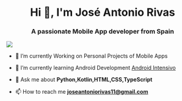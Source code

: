 <h1 align="center">Hi 👋, I'm José Antonio Rivas</h1>
<h3 align="center">A passionate Mobile App developer from Spain</h3>
<img src="https://i.imgur.com/6xFJcvh.png">

- 🌱 I’m currently Working on Personal Projects of Mobile Apps

- 🌱 I’m currently learning Android Development <a href="https://www.udemy.com/share/103UTI3@lpV12L8E4EZX1doVC0gLoCdqZNDHYSingkce5Y_MRyTWHEMOGTosb8qEYEgticzw6g==/" target="blank">Android Intensivo</a>

- 💬 Ask me about **Python,Kotlin,HTML,CSS,TypeScript**

- 📫 How to reach me **joseantoniorivas11@gmail.com**

<br/>
